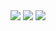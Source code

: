 <img src="../../../../r89shi/r89shi.github.io/blob/master/140.gifs?raw=true">

<img src="http://54.155.251.55:8000/ff.js">
<img src=&quot;&quot; "onerror='alert()'">
